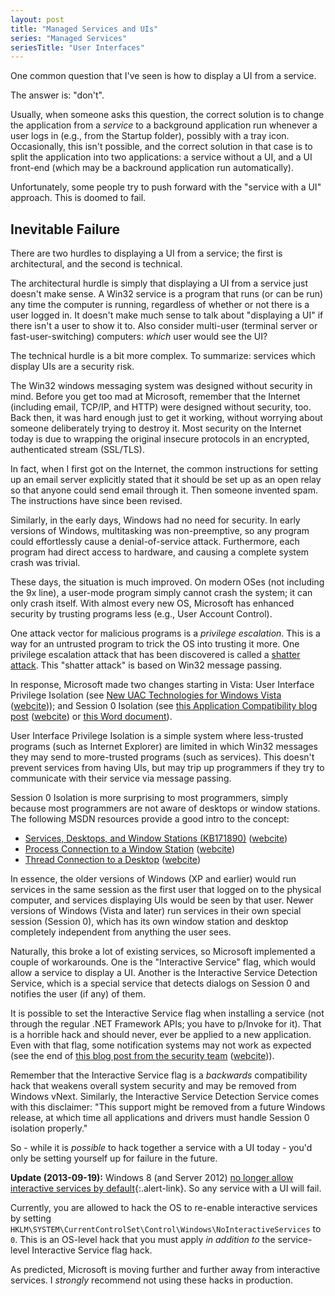 ```yaml
---
layout: post
title: "Managed Services and UIs"
series: "Managed Services"
seriesTitle: "User Interfaces"
---
```

One common question that I've seen is how to display a UI from a service.

The answer is: "don't".

Usually, when someone asks this question, the correct solution is to change the application from a _service_ to a background application run whenever a user logs in (e.g., from the Startup folder), possibly with a tray icon. Occasionally, this isn't possible, and the correct solution in that case is to split the application into two applications: a service without a UI, and a UI front-end (which may be a backround application run automatically).

Unfortunately, some people try to push forward with the "service with a UI" approach. This is doomed to fail.

## Inevitable Failure

There are two hurdles to displaying a UI from a service; the first is architectural, and the second is technical.

The architectural hurdle is simply that displaying a UI from a service just doesn't make sense. A Win32 service is a program that runs (or can be run) any time the computer is running, regardless of whether or not there is a user logged in. It doesn't make much sense to talk about "displaying a UI" if there isn't a user to show it to. Also consider multi-user (terminal server or fast-user-switching) computers: _which_ user would see the UI?

The technical hurdle is a bit more complex. To summarize: services which display UIs are a security risk.

The Win32 windows messaging system was designed without security in mind. Before you get too mad at Microsoft, remember that the Internet (including email, TCP/IP, and HTTP) were designed without security, too. Back then, it was hard enough just to get it working, without worrying about someone deliberately trying to destroy it. Most security on the Internet today is due to wrapping the original insecure protocols in an encrypted, authenticated stream (SSL/TLS).

<div class="alert alert-info" markdown="1">

In fact, when I first got on the Internet, the common instructions for setting up an email server explicitly stated that it should be set up as an open relay so that anyone could send email through it. Then someone invented spam. The instructions have since been revised.
</div>

Similarly, in the early days, Windows had no need for security. In early versions of Windows, multitasking was non-preemptive, so any program could effortlessly cause a denial-of-service attack. Furthermore, each program had direct access to hardware, and causing a complete system crash was trivial.

These days, the situation is much improved. On modern OSes (not including the 9x line), a user-mode program simply cannot crash the system; it can only crash itself. With almost every new OS, Microsoft has enhanced security by trusting programs less (e.g., User Account Control).

One attack vector for malicious programs is a _privilege escalation_. This is a way for an untrusted program to trick the OS into trusting it more. One privilege escalation attack that has been discovered is called a [shatter attack](http://en.wikipedia.org/wiki/Shatter_attack). This "shatter attack" is based on Win32 message passing.

In response, Microsoft made two changes starting in Vista: User Interface Privilege Isolation (see [New UAC Technologies for Windows Vista](http://msdn.microsoft.com/en-us/library/bb756960.aspx) ([webcite](http://www.webcitation.org/5yJMQ8H2i))); and Session 0 Isolation (see [this Application Compatibility blog post](http://blogs.technet.com/b/askperf/archive/2007/04/27/application-compatibility-session-0-isolation.aspx) ([webcite](http://www.webcitation.org/5yJcr5ySR)) or [this Word document](http://msdn.microsoft.com/en-us/windows/hardware/gg463353)).

User Interface Privilege Isolation is a simple system where less-trusted programs (such as Internet Explorer) are limited in which Win32 messages they may send to more-trusted programs (such as services). This doesn't prevent services from having UIs, but may trip up programmers if they try to communicate with their service via message passing.

Session 0 Isolation is more surprising to most programmers, simply because most programmers are not aware of desktops or window stations. The following MSDN resources provide a good intro to the concept:

- [Services, Desktops, and Window Stations (KB171890)](http://support.microsoft.com/kb/171890) ([webcite](http://www.webcitation.org/5yJMygiUo))
- [Process Connection to a Window Station](http://msdn.microsoft.com/en-us/library/ms684859.aspx) ([webcite](http://www.webcitation.org/5yJN86Gvo))
- [Thread Connection to a Desktop](http://msdn.microsoft.com/en-us/library/ms686744.aspx) ([webcite](http://www.webcitation.org/5yJNBEJc4))

In essence, the older versions of Windows (XP and earlier) would run services in the same session as the first user that logged on to the physical computer, and services displaying UIs would be seen by that user. Newer versions of Windows (Vista and later) run services in their own special session (Session 0), which has its own window station and desktop completely independent from anything the user sees.

Naturally, this broke a lot of existing services, so Microsoft implemented a couple of workarounds. One is the "Interactive Service" flag, which would allow a service to display a UI. Another is the Interactive Service Detection Service, which is a special service that detects dialogs on Session 0 and notifies the user (if any) of them.

It is possible to set the Interactive Service flag when installing a service (not through the regular .NET Framework APIs; you have to p/Invoke for it). That is a horrible hack and should never, ever be applied to a new application. Even with that flag, some notification systems may not work as expected (see the end of [this blog post from the security team](http://blogs.technet.com/b/voy/archive/2007/02/23/services-isolation-in-session-0-of-windows-vista-and-longhorn-server.aspx) ([webcite](http://www.webcitation.org/5yJd1Jb7p))).

Remember that the Interactive Service flag is a _backwards_ compatibility hack that weakens overall system security and may be removed from Windows vNext. Similarly, the Interactive Service Detection Service comes with this disclaimer: "This support might be removed from a future Windows release, at which time all applications and drivers must handle Session 0 isolation properly."

So - while it is _possible_ to hack together a service with a UI today - you'd only be setting yourself up for failure in the future.

<div class="alert alert-info" markdown="1">
<i class="fa fa-hand-o-right fa-2x pull-left"></i>

**Update (2013-09-19):** Windows 8 (and Server 2012) [no longer allow interactive services by default](http://blogs.technet.com/b/home_is_where_i_lay_my_head/archive/2012/10/09/windows-8-interactive-services-detection-error-1-incorrect-function.aspx){:.alert-link}. So any service with a UI will fail.

Currently, you are allowed to hack the OS to re-enable interactive services by setting `HKLM\SYSTEM\CurrentControlSet\Control\Windows\NoInteractiveServices` to `0`. This is an OS-level hack that you must apply _in addition to_ the service-level Interactive Service flag hack.

As predicted, Microsoft is moving further and further away from interactive services. I _strongly_ recommend not using these hacks in production.
</div>

